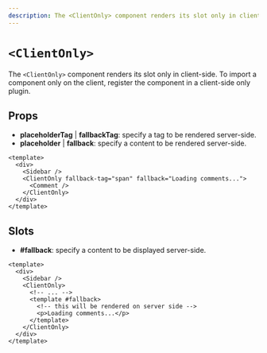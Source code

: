 ```yaml
---
description: The <ClientOnly> component renders its slot only in client-side.
---
```

# `<ClientOnly>`

The `<ClientOnly>` component renders its slot only in client-side. To import a component only on the client, register the component in a client-side only plugin.

## Props

- **placeholderTag** | **fallbackTag**: specify a tag to be rendered server-side.
- **placeholder** | **fallback**: specify a content to be rendered server-side.

```vue
<template>
  <div>
    <Sidebar />
    <ClientOnly fallback-tag="span" fallback="Loading comments...">
      <Comment />
    </ClientOnly>
  </div>
</template>
```

## Slots

- **#fallback**: specify a content to be displayed server-side.

```vue
<template>
  <div>
    <Sidebar />
    <ClientOnly>
      <!-- ... -->
      <template #fallback>
        <!-- this will be rendered on server side -->
        <p>Loading comments...</p>
      </template>
    </ClientOnly>
  </div>
</template>
```
